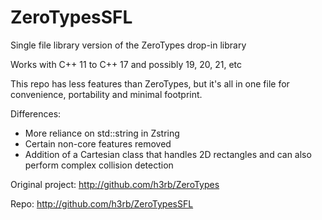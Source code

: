 # ZeroTypesSFL
Single file library version of the ZeroTypes drop-in library

Works with C++ 11 to C++ 17 and possibly 19, 20, 21, etc

This repo has less features than ZeroTypes, but it's all in one file for convenience, portability and minimal footprint.

Differences:
- More reliance on std::string in Zstring
- Certain non-core features removed
- Addition of a Cartesian class that handles 2D rectangles and can also perform complex collision detection

Original project: http://github.com/h3rb/ZeroTypes

Repo: http://github.com/h3rb/ZeroTypesSFL
